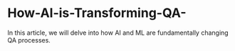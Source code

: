 # How-AI-is-Transforming-QA-
In this article, we will delve into how AI and ML are fundamentally changing QA processes.
